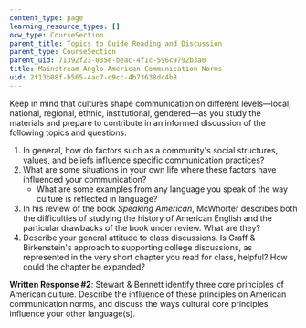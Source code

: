 ```yaml
---
content_type: page
learning_resource_types: []
ocw_type: CourseSection
parent_title: Topics to Guide Reading and Discussion
parent_type: CourseSection
parent_uid: 71392f23-035e-beac-4f1c-596c9792b3a0
title: Mainstream Anglo-American Communication Norms
uid: 2f13b08f-b565-4ac7-c9cc-4b73638dc4b8
---
```


Keep in mind that cultures shape communication on different levels—local, national, regional, ethnic, institutional, gendered—as you study the materials and prepare to contribute in an informed discussion of the following topics and questions:

1.  In general, how do factors such as a community's social structures, values, and beliefs influence specific communication practices?
2.  What are some situations in your own life where these factors have influenced your communication?
    *   What are some examples from any language you speak of the way culture is reflected in language?
3.  In his review of the book _Speaking American_, McWhorter describes both the difficulties of studying the history of American English and the particular drawbacks of the book under review. What are they?
4.  Describe your general attitude to class discussions. Is Graff & Birkenstein's approach to supporting college discussions, as represented in the very short chapter you read for class, helpful? How could the chapter be expanded?

**Written Response #2**: Stewart & Bennett identify three core principles of American culture. Describe the influence of these principles on American communication norms, and discuss the ways cultural core principles influence your other language(s).